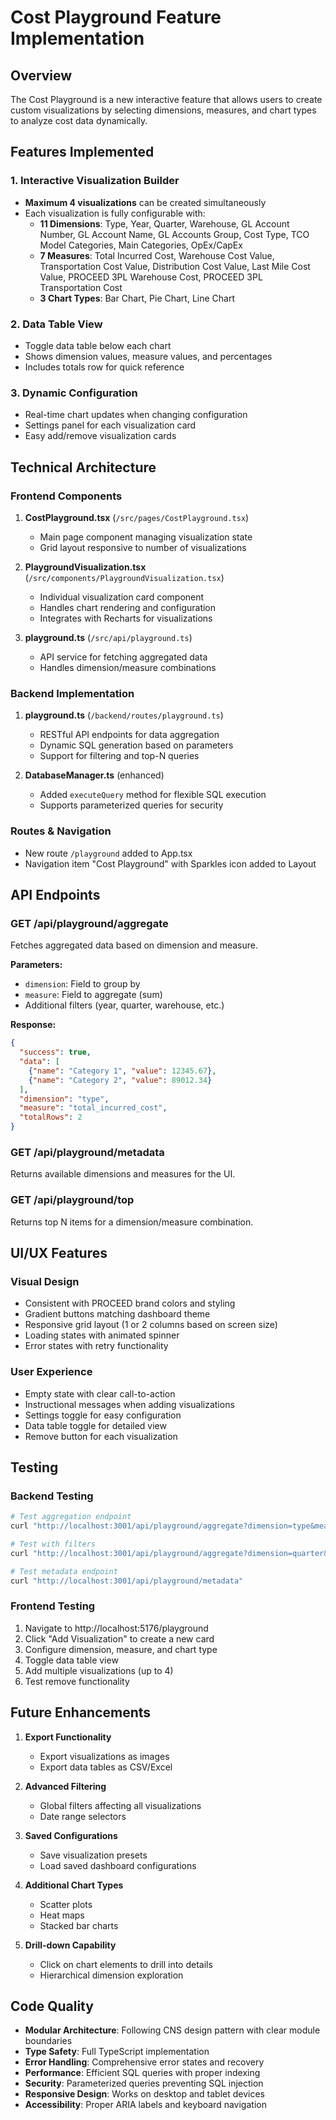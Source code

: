# Cost Playground Feature Implementation

## Overview
The Cost Playground is a new interactive feature that allows users to create custom visualizations by selecting dimensions, measures, and chart types to analyze cost data dynamically.

## Features Implemented

### 1. Interactive Visualization Builder
- **Maximum 4 visualizations** can be created simultaneously
- Each visualization is fully configurable with:
  - **11 Dimensions**: Type, Year, Quarter, Warehouse, GL Account Number, GL Account Name, GL Accounts Group, Cost Type, TCO Model Categories, Main Categories, OpEx/CapEx
  - **7 Measures**: Total Incurred Cost, Warehouse Cost Value, Transportation Cost Value, Distribution Cost Value, Last Mile Cost Value, PROCEED 3PL Warehouse Cost, PROCEED 3PL Transportation Cost
  - **3 Chart Types**: Bar Chart, Pie Chart, Line Chart

### 2. Data Table View
- Toggle data table below each chart
- Shows dimension values, measure values, and percentages
- Includes totals row for quick reference

### 3. Dynamic Configuration
- Real-time chart updates when changing configuration
- Settings panel for each visualization card
- Easy add/remove visualization cards

## Technical Architecture

### Frontend Components
1. **CostPlayground.tsx** (`/src/pages/CostPlayground.tsx`)
   - Main page component managing visualization state
   - Grid layout responsive to number of visualizations

2. **PlaygroundVisualization.tsx** (`/src/components/PlaygroundVisualization.tsx`)
   - Individual visualization card component
   - Handles chart rendering and configuration
   - Integrates with Recharts for visualizations

3. **playground.ts** (`/src/api/playground.ts`)
   - API service for fetching aggregated data
   - Handles dimension/measure combinations

### Backend Implementation
1. **playground.ts** (`/backend/routes/playground.ts`)
   - RESTful API endpoints for data aggregation
   - Dynamic SQL generation based on parameters
   - Support for filtering and top-N queries

2. **DatabaseManager.ts** (enhanced)
   - Added `executeQuery` method for flexible SQL execution
   - Supports parameterized queries for security

### Routes & Navigation
- New route `/playground` added to App.tsx
- Navigation item "Cost Playground" with Sparkles icon added to Layout

## API Endpoints

### GET /api/playground/aggregate
Fetches aggregated data based on dimension and measure.

**Parameters:**
- `dimension`: Field to group by
- `measure`: Field to aggregate (sum)
- Additional filters (year, quarter, warehouse, etc.)

**Response:**
```json
{
  "success": true,
  "data": [
    {"name": "Category 1", "value": 12345.67},
    {"name": "Category 2", "value": 89012.34}
  ],
  "dimension": "type",
  "measure": "total_incurred_cost",
  "totalRows": 2
}
```

### GET /api/playground/metadata
Returns available dimensions and measures for the UI.

### GET /api/playground/top
Returns top N items for a dimension/measure combination.

## UI/UX Features

### Visual Design
- Consistent with PROCEED brand colors and styling
- Gradient buttons matching dashboard theme
- Responsive grid layout (1 or 2 columns based on screen size)
- Loading states with animated spinner
- Error states with retry functionality

### User Experience
- Empty state with clear call-to-action
- Instructional messages when adding visualizations
- Settings toggle for easy configuration
- Data table toggle for detailed view
- Remove button for each visualization

## Testing

### Backend Testing
```bash
# Test aggregation endpoint
curl "http://localhost:3001/api/playground/aggregate?dimension=type&measure=total_incurred_cost"

# Test with filters
curl "http://localhost:3001/api/playground/aggregate?dimension=quarter&measure=value_wh&year=2024"

# Test metadata endpoint
curl "http://localhost:3001/api/playground/metadata"
```

### Frontend Testing
1. Navigate to http://localhost:5176/playground
2. Click "Add Visualization" to create a new card
3. Configure dimension, measure, and chart type
4. Toggle data table view
5. Add multiple visualizations (up to 4)
6. Test remove functionality

## Future Enhancements

1. **Export Functionality**
   - Export visualizations as images
   - Export data tables as CSV/Excel

2. **Advanced Filtering**
   - Global filters affecting all visualizations
   - Date range selectors

3. **Saved Configurations**
   - Save visualization presets
   - Load saved dashboard configurations

4. **Additional Chart Types**
   - Scatter plots
   - Heat maps
   - Stacked bar charts

5. **Drill-down Capability**
   - Click on chart elements to drill into details
   - Hierarchical dimension exploration

## Code Quality

- **Modular Architecture**: Following CNS design pattern with clear module boundaries
- **Type Safety**: Full TypeScript implementation
- **Error Handling**: Comprehensive error states and recovery
- **Performance**: Efficient SQL queries with proper indexing
- **Security**: Parameterized queries preventing SQL injection
- **Responsive Design**: Works on desktop and tablet devices
- **Accessibility**: Proper ARIA labels and keyboard navigation